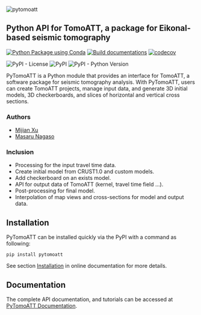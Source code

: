 ![pytomoatt](https://user-images.githubusercontent.com/7437523/222756855-9a178426-a4b1-4522-9022-8db4b017e7d8.png)

## Python API for TomoATT, a package for Eikonal-based seismic tomography


[![Python Package using Conda](https://github.com/MIGG-NTU/PyTomoATT/actions/workflows/build-test-conda.yml/badge.svg?branch=devel)](https://github.com/MIGG-NTU/PyTomoATT/actions/workflows/build-test-conda.yml)
[![Build documentations](https://github.com/MIGG-NTU/PyTomoATT/actions/workflows/build-docs.yml/badge.svg?branch=docs)](https://migg-ntu.github.io/PyTomoATT/)
[![codecov](https://codecov.io/gh/MIGG-NTU/PyTomoATT/branch/devel/graph/badge.svg?token=EYOV0WOA2Y)](https://codecov.io/gh/MIGG-NTU/PyTomoATT)

![PyPI - License](https://img.shields.io/pypi/l/pytomoatt)
![PyPI](https://img.shields.io/pypi/v/pytomoatt)
![PyPI - Python Version](https://img.shields.io/pypi/pyversions/pytomoatt)


PyTomoATT is a Python module that provides an interface for TomoATT, a software package for seismic tomography analysis. With PyTomoATT, users can create TomoATT projects, manage input data, and generate 3D initial models, 3D checkerboards, and slices of horizontal and vertical cross sections.

### Authors
- [Mijian Xu](https://xumijian.me)
- [Masaru Nagaso](https://mnagaso.github.io)

### Inclusion

- Processing for the input travel time data.
- Create initial model from CRUST1.0 and custom models.
- Add checkerboard on an exists model.
- API for output data of TomoATT (kernel, travel time field ...).
- Post-processing for final model.
- Interpolation of map views and cross-sections for model and output data.

## Installation

PyTomoATT can be installed quickly via the PyPI with a command as following:

```
pip install pytomoatt
```

See section [Installation](https://migg-ntu.github.io/PyTomoATT/installation.html) in online documentation for more details.


## Documentation

The complete API documentation, and tutorials can be accessed at [PyTomoATT Documentation](https://migg-ntu.github.io/PyTomoATT/index.html).
